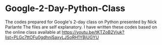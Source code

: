 # Google-2-Day-Python-Class
The codes prepared for Google's 2-day class on Python presented by Nick Parlante
The files are self explanatory. I have written these codes based on the online class available at https://youtu.be/tKTZoB2Vjuk?list=PLGc7ttOFu0gdhnjSaxyLJSoRH1YBjUGYU
